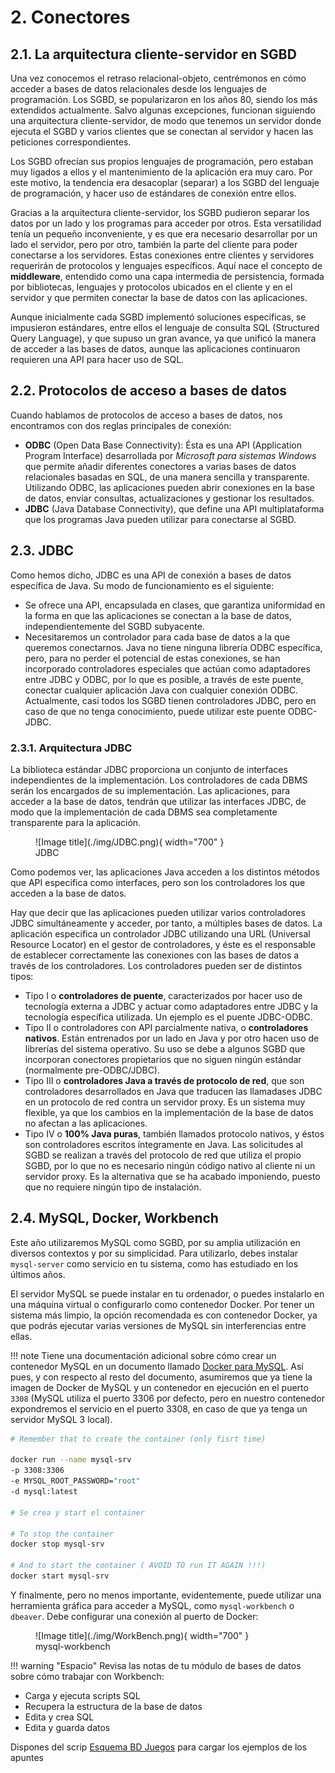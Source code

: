# 2. Conectores

## 2.1. La arquitectura cliente-servidor en SGBD

Una vez conocemos el retraso relacional-objeto, centrémonos en cómo acceder a bases de datos relacionales desde los lenguajes de programación. Los SGBD, se popularizaron en los años 80, siendo los más extendidos actualmente. Salvo algunas excepciones, funcionan siguiendo una arquitectura cliente-servidor, de modo que tenemos un servidor donde ejecuta el SGBD y varios clientes que se conectan al servidor y hacen las peticiones correspondientes.

Los SGBD ofrecían sus propios lenguajes de programación, pero estaban muy ligados a ellos y el mantenimiento de la aplicación era muy caro. Por este motivo, la tendencia era desacoplar (separar) a los SGBD del lenguaje de programación, y hacer uso de estándares de conexión entre ellos.

Gracias a la arquitectura cliente-servidor, los SGBD pudieron separar los datos por un lado y los programas para acceder por otros. Esta versatilidad tenía un pequeño inconveniente, y es que era necesario desarrollar por un lado el servidor, pero por otro, también la parte del cliente para poder conectarse a los servidores. Estas conexiones entre clientes y servidores requerirán de protocolos y lenguajes específicos. Aquí nace el concepto de **middleware**, entendido como una capa intermedia de persistencia, formada por bibliotecas, lenguajes y protocolos ubicados en el cliente y en el servidor y que permiten conectar la base de datos con las aplicaciones.

Aunque inicialmente cada SGBD implementó soluciones específicas, se impusieron estándares, entre ellos el lenguaje de consulta SQL (Structured Query Language), y que supuso un gran avance, ya que unificó la manera de acceder a las bases de datos, aunque las aplicaciones continuaron requieren una API para hacer uso de SQL.

## 2.2. Protocolos de acceso a bases de datos

Cuando hablamos de protocolos de acceso a bases de datos, nos encontramos con dos reglas principales de conexión:

- **ODBC** (Open Data Base Connectivity): Ésta es una API (Application Program Interface) desarrollada por _Microsoft para sistemas Windows_ que permite añadir diferentes conectores a varias bases de datos relacionales basadas en SQL, de una manera sencilla y transparente. Utilizando ODBC, las aplicaciones pueden abrir conexiones en la base de datos, enviar consultas, actualizaciones y gestionar los resultados.
- **JDBC** (Java Database Connectivity), que define una API multiplataforma que los programas Java pueden utilizar para conectarse al SGBD.

## 2.3. JDBC

Como hemos dicho, JDBC es una API de conexión a bases de datos específica de Java. Su modo de funcionamiento es el siguiente:

- Se ofrece una API, encapsulada en clases, que garantiza uniformidad en la forma en que las aplicaciones se conectan a la base de datos, independientemente del SGBD subyacente.
- Necesitaremos un controlador para cada base de datos a la que queremos conectarnos. Java no tiene ninguna librería ODBC específica, pero, para no perder el potencial de estas conexiones, se han incorporado controladores especiales que actúan como adaptadores entre JDBC y ODBC, por lo que es posible, a través de este puente, conectar cualquier aplicación Java con cualquier conexión ODBC. Actualmente, casi todos los SGBD tienen controladores JDBC, pero en caso de que no tenga conocimiento, puede utilizar este puente ODBC-JDBC.

### 2.3.1. Arquitectura JDBC

La biblioteca estándar JDBC proporciona un conjunto de interfaces independientes de la implementación. Los controladores de cada DBMS serán los encargados de su implementación. Las aplicaciones, para acceder a la base de datos, tendrán que utilizar las interfaces JDBC, de modo que la implementación de cada DBMS sea completamente transparente para la aplicación.


<figure markdown="span">
  ![Image title](./img/JDBC.png){ width="700" }
  <figcaption>JDBC</figcaption>
</figure>

Como podemos ver, las aplicaciones Java acceden a los distintos métodos que API especifica como interfaces, pero son los controladores los que acceden a la base de datos.

Hay que decir que las aplicaciones pueden utilizar varios controladores JDBC simultáneamente y acceder, por tanto, a múltiples bases de datos. La aplicación especifica un controlador JDBC utilizando una URL (Universal Resource Locator) en el gestor de controladores, y éste es el responsable de establecer correctamente las conexiones con las bases de datos a través de los controladores. Los controladores pueden ser de distintos tipos:

- Tipo I o **controladores de puente**, caracterizados por hacer uso de tecnología externa a JDBC y actuar como adaptadores entre JDBC y la tecnología específica utilizada. Un ejemplo es el puente JDBC-ODBC.
- Tipo II o controladores con API parcialmente nativa, o **controladores nativos**. Están entrenados por un lado en Java y por otro hacen uso de librerías del sistema operativo. Su uso se debe a algunos SGBD que incorporan conectores propietarios que no siguen ningún estándar (normalmente pre-ODBC/JDBC).
- Tipo III o **controladores Java a través de protocolo de red**, que son controladores desarrollados en Java que traducen las llamadases JDBC en un protocolo de red contra un servidor proxy. Es un sistema muy flexible, ya que los cambios en la implementación de la base de datos no afectan a las aplicaciones.
- Tipo IV o **100% Java puras**, también llamados protocolo nativos, y éstos son controladores escritos íntegramente en Java. Las solicitudes al SGBD se realizan a través del protocolo de red que utiliza el propio SGBD, por lo que no es necesario ningún código nativo al cliente ni un servidor proxy. Es la alternativa que se ha acabado imponiendo, puesto que no requiere ningún tipo de instalación.

## 2.4. MySQL, Docker, Workbench

Este año utilizaremos MySQL como SGBD, por su amplia utilización en diversos contextos y por su simplicidad. Para utilizarlo, debes instalar `mysql-server` como servicio en tu sistema, como has estudiado en los últimos años.

El servidor MySQL se puede instalar en tu ordenador, o puedes instalarlo en una máquina virtual o configurarlo como contenedor Docker. Por tener un sistema más limpio, la opción recomendada es con contenedor Docker, ya que podrás ejecutar varias versiones de MySQL sin interferencias entre ellas.


!!! note 
Tiene una documentación adicional sobre cómo crear un contenedor MySQL en un documento llamado [Docker para MySQL](./Docker_mysql.pdf). Así pues, y con respecto al resto del documento, asumiremos que ya tiene la imagen de Docker de MySQL y un contenedor en ejecución en el puerto `3308` (MySQL utiliza el puerto 3306 por defecto, pero en nuestro contenedor expondremos el servicio en el puerto 3308, en caso de que ya tenga un servidor MySQL 3 local).


```bash
# Remember that to create the container (only fisrt time)

docker run --name mysql-srv 
-p 3308:3306 
-e MYSQL_ROOT_PASSWORD="root" 
-d mysql:latest

# Se crea y start el container

# To stop the container
docker stop mysql-srv

# And to start the container ( AVOID TO run IT AGAIN !!!)
docker start mysql-srv
```

Y finalmente, pero no menos importante, evidentemente, puede utilizar una herramienta gráfica para acceder a MySQL, como `mysql-workbench` o `dbeaver`. Debe configurar una conexión al puerto de Docker:
<figure markdown="span">
  ![Image title](./img/WorkBench.png){ width="700" }
  <figcaption>mysql-workbench</figcaption>
</figure>


!!! warning "Espacio" 
Revisa las notas de tu módulo de bases de datos sobre cómo trabajar con Workbench: 

- Carga y ejecuta scripts SQL 
- Recupera la estructura de la base de datos 
- Edita y crea SQL 
- Edita y guarda datos

Dispones del scrip [Esquema BD Juegos](./esquemaBDJocs.sql) para cargar los ejemplos de los apuntes